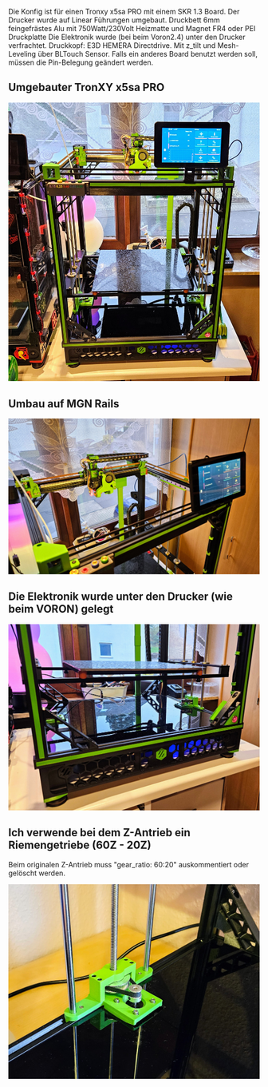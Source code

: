 Die Konfig ist für einen Tronxy x5sa PRO mit einem SKR 1.3 Board.
Der Drucker wurde auf Linear Führungen umgebaut.
Druckbett 6mm feingefrästes Alu mit 750Watt/230Volt Heizmatte und Magnet FR4 oder PEI Druckplatte
Die Elektronik wurde (bei beim Voron2.4) unter den Drucker verfrachtet.
Druckkopf: E3D HEMERA Directdrive.
Mit z_tilt und Mesh-Leveling über BLTouch Sensor.
Falls ein anderes Board benutzt werden soll, müssen die Pin-Belegung geändert werden.



## Umgebauter TronXY x5sa PRO
![](Bilder/tronxy.jpg)

## Umbau auf MGN Rails
![](Bilder/tronxy2.jpg)

## Die Elektronik wurde unter den Drucker (wie beim VORON) gelegt 
![](Bilder/tronxy3.jpg)

## Ich verwende bei dem Z-Antrieb ein Riemengetriebe (60Z - 20Z)
Beim originalen Z-Antrieb muss "gear_ratio: 60:20" auskommentiert oder gelöscht werden.

![](Bilder/tronxy4.jpg)
